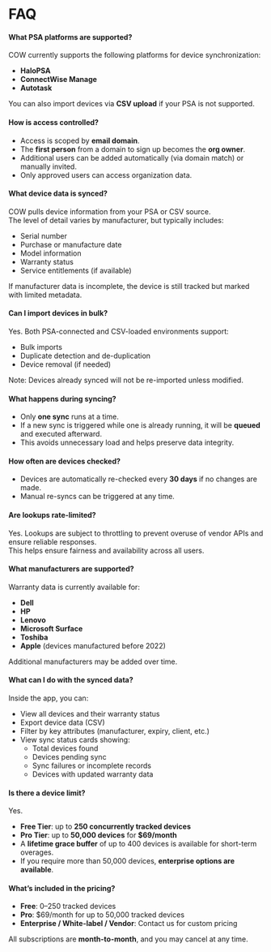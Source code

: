 # FAQ

#### What PSA platforms are supported?

COW currently supports the following platforms for device synchronization:

* **HaloPSA**
* **ConnectWise Manage**
* **Autotask**

You can also import devices via **CSV upload** if your PSA is not supported.

#### How is access controlled?

* Access is scoped by **email domain**.
* The **first person** from a domain to sign up becomes the **org owner**.
* Additional users can be added automatically (via domain match) or manually invited.
* Only approved users can access organization data.

#### What device data is synced?

COW pulls device information from your PSA or CSV source.\
The level of detail varies by manufacturer, but typically includes:

* Serial number
* Purchase or manufacture date
* Model information
* Warranty status
* Service entitlements (if available)

If manufacturer data is incomplete, the device is still tracked but marked with limited metadata.

#### Can I import devices in bulk?

Yes. Both PSA-connected and CSV-loaded environments support:

* Bulk imports
* Duplicate detection and de-duplication
* Device removal (if needed)

Note: Devices already synced will not be re-imported unless modified.

#### What happens during syncing?

* Only **one sync** runs at a time.
* If a new sync is triggered while one is already running, it will be **queued** and executed afterward.
* This avoids unnecessary load and helps preserve data integrity.

#### How often are devices checked?

* Devices are automatically re-checked every **30 days** if no changes are made.
* Manual re-syncs can be triggered at any time.

#### Are lookups rate-limited?

Yes. Lookups are subject to throttling to prevent overuse of vendor APIs and ensure reliable responses.\
This helps ensure fairness and availability across all users.

#### What manufacturers are supported?

Warranty data is currently available for:

* **Dell**
* **HP**
* **Lenovo**
* **Microsoft Surface**
* **Toshiba**
* **Apple** (devices manufactured before 2022)

Additional manufacturers may be added over time.

#### What can I do with the synced data?

Inside the app, you can:

* View all devices and their warranty status
* Export device data (CSV)
* Filter by key attributes (manufacturer, expiry, client, etc.)
* View sync status cards showing:
  * Total devices found
  * Devices pending sync
  * Sync failures or incomplete records
  * Devices with updated warranty data

#### Is there a device limit?

Yes.

* **Free Tier**: up to **250 concurrently tracked devices**
* **Pro Tier**: up to **50,000 devices** for **$69/month**
* A **lifetime grace buffer** of up to 400 devices is available for short-term overages.
* If you require more than 50,000 devices, **enterprise options are available**.

#### What’s included in the pricing?

* **Free**: 0–250 tracked devices
* **Pro**: $69/month for up to 50,000 tracked devices
* **Enterprise / White-label / Vendor**: Contact us for custom pricing

All subscriptions are **month-to-month**, and you may cancel at any time.
